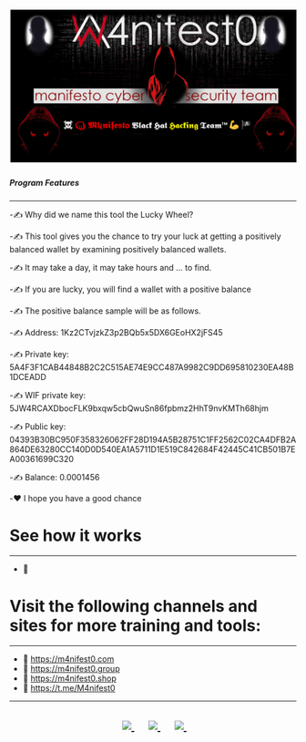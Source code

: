 # ![Locations](https://github.com/M4nifest0/M4nifest0_WhatsApp/blob/master/s.png) 


##### Program Features
----------------------
-✍️ Why did we name this tool the Lucky Wheel?

-✍️ This tool gives you the chance to try your luck at getting a positively balanced wallet by examining positively balanced wallets.

-✍️ It may take a day, it may take hours and ... to find.

-✍️ If you are lucky, you will find a wallet with a positive balance 

-✍️ The positive balance sample will be as follows.

-✍️ Address: 1Kz2CTvjzkZ3p2BQb5x5DX6GEoHX2jFS45

-✍️ Private key: 5A4F3F1CAB44848B2C2C515AE74E9CC487A9982C9DD695810230EA48B1DCEADD 

-✍️ WIF private key: 5JW4RCAXDbocFLK9bxqw5cbQwuSn86fpbmz2HhT9nvKMTh68hjm

-✍️ Public key: 04393B30BC950F358326062FF28D194A5B28751C1FF2562C02CA4DFB2A864DE63280CC140D0D540EA1A5711D1E519C842684F42445C41CB501B7EA00361699C320

-✍️ Balance: 0.0001456

-❤️ I hope you have a good chance

# See how it works
----------------------
- 🤡  

# Visit the following channels and sites for more training and tools:
----------------------
- 🔞 https://m4nifest0.com
- 🔞 https://m4nifest0.group
- 🔞 https://m4nifest0.shop
- 🔞 https://t.me/M4nifest0

----------------------

<h2>
<p align="center">	
</a>&nbsp;&nbsp;&nbsp;&nbsp;
	<a href="https://t.me/M4nifest0">
		<img src="https://img.shields.io/badge/Telegram-%23000000.svg?&style=for-the-badge&logo=Telegram&logoColor=white" />
	</a>&nbsp;&nbsp;&nbsp;&nbsp;
	<a href="https://twitter.com/_M4nifest0_">
		<img src="https://img.shields.io/badge/twitter-%231DA1F2.svg?&style=for-the-badge&logo=twitter&logoColor=white" />
	</a>&nbsp;&nbsp;&nbsp;&nbsp;
	<a href="https://m4nifest0.com">
		<img src="https://img.shields.io/badge/WebSite-%234A154B.svg?&style=for-the-badge&logo=slack&logoColor=white" />
	</a>&nbsp;&nbsp;&nbsp;&nbsp;
</p>
